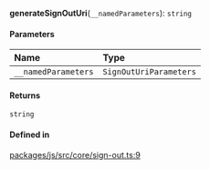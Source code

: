 **generateSignOutUri**(`__namedParameters`): `string`

#### Parameters

| Name                | Type                   |
| :------------------ | :--------------------- |
| `__namedParameters` | `SignOutUriParameters` |

#### Returns

`string`

#### Defined in

[packages/js/src/core/sign-out.ts:9](https://github.com/logto-io/js/blob/5254dee/packages/js/src/core/sign-out.ts#L9)
